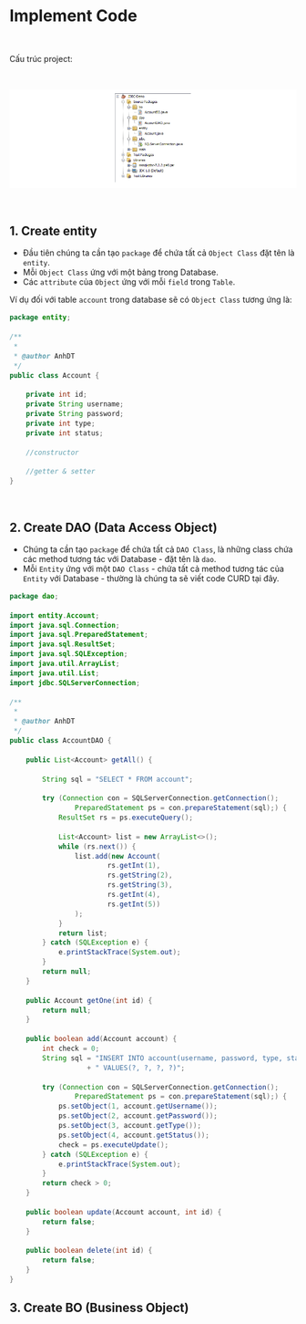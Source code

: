 # Implement Code

<br />

Cấu trúc project:

<br />

![](https://github.com/AnestAcademy/Course-Java-JDBC/blob/main/Images/Project_Structure.PNG)

<br />

## 1. Create entity

- Đầu tiên chúng ta cần tạo `package` để chứa tất cả `Object Class` đặt tên là `entity`.
- Mỗi `Object Class` ứng với một bảng trong Database.
- Các `attribute` của `Object` ứng với mỗi `field` trong `Table`.

Ví dụ đối với table `account` trong database sẽ có `Object Class` tương ứng là:

```java
package entity;

/**
 *
 * @author AnhDT
 */
public class Account {

    private int id;
    private String username;
    private String password;
    private int type;
    private int status;

    //constructor
    
    //getter & setter
}

```

<br />

## 2. Create DAO (Data Access Object)

- Chúng ta cần tạo `package` để chứa tất cả `DAO Class`, là những class chứa các method tương tác với Database - đặt tên là `dao`.
- Mỗi `Entity` ứng với một `DAO Class` - chứa tất cả method tương tác của `Entity` với Database - thường là chúng ta sẽ viết code CURD tại đây.

```java
package dao;

import entity.Account;
import java.sql.Connection;
import java.sql.PreparedStatement;
import java.sql.ResultSet;
import java.sql.SQLException;
import java.util.ArrayList;
import java.util.List;
import jdbc.SQLServerConnection;

/**
 *
 * @author AnhDT
 */
public class AccountDAO {

    public List<Account> getAll() {

        String sql = "SELECT * FROM account";

        try (Connection con = SQLServerConnection.getConnection();
                PreparedStatement ps = con.prepareStatement(sql);) {
            ResultSet rs = ps.executeQuery();

            List<Account> list = new ArrayList<>();
            while (rs.next()) {
                list.add(new Account(
                        rs.getInt(1),
                        rs.getString(2),
                        rs.getString(3),
                        rs.getInt(4),
                        rs.getInt(5))
                );
            }
            return list;
        } catch (SQLException e) {
            e.printStackTrace(System.out);
        }
        return null;
    }

    public Account getOne(int id) {
        return null;
    }

    public boolean add(Account account) {
        int check = 0;
        String sql = "INSERT INTO account(username, password, type, status)"
                   + " VALUES(?, ?, ?, ?)";

        try (Connection con = SQLServerConnection.getConnection();
                PreparedStatement ps = con.prepareStatement(sql);) {
            ps.setObject(1, account.getUsername());
            ps.setObject(2, account.getPassword());
            ps.setObject(3, account.getType());
            ps.setObject(4, account.getStatus());
            check = ps.executeUpdate();
        } catch (SQLException e) {
            e.printStackTrace(System.out);
        }
        return check > 0;
    }

    public boolean update(Account account, int id) {
        return false;
    }
    
    public boolean delete(int id) {
        return false;
    }
}

```

## 3. Create BO (Business Object)
